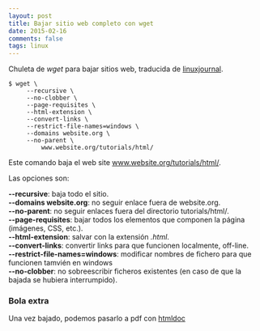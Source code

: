 ```yaml
---           
layout: post
title: Bajar sitio web completo con wget
date: 2015-02-16
comments: false
tags: linux
---
```


Chuleta de *wget* para bajar sitios web, traducida de [linuxjournal](http://www.linuxjournal.com/content/downloading-entire-web-site-wget).

```
$ wget \
     --recursive \
     --no-clobber \
     --page-requisites \
     --html-extension \
     --convert-links \
     --restrict-file-names=windows \
     --domains website.org \
     --no-parent \
         www.website.org/tutorials/html/
```


Este comando baja el web site www.website.org/tutorials/html/.

Las opciones son:

**--recursive**: baja todo el sitio.  
**--domains website.org**: no seguir enlace fuera de website.org.  
**--no-parent**: no seguir enlaces fuera del directorio tutorials/html/.  
**--page-requisites**: bajar todos los elementos que componen la página (imágenes, CSS, etc.).  
**--html-extension**: salvar con la extensión *.html*.  
**--convert-links**: convertir links para que funcionen localmente, off-line.  
**--restrict-file-names=windows**: modificar nombres de fichero para que funcionen tamvién en windows  
**--no-clobber**: no sobreescribir ficheros existentes (en caso de que la bajada se hubiera interrumpido).  

### Bola extra
Una vez bajado, podemos pasarlo a pdf con [htmldoc](http://linuxpoison.blogspot.com.es/2012/05/convert-html-pages-or-websites-to-pdf.html)
